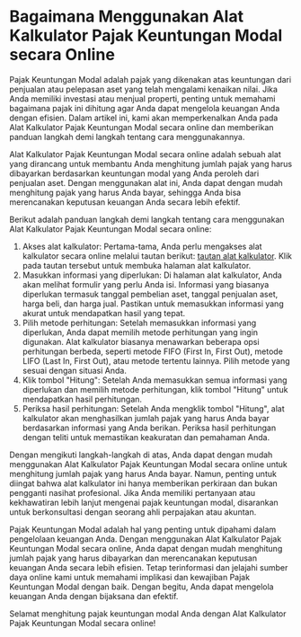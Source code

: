 Bagaimana Menggunakan Alat Kalkulator Pajak Keuntungan Modal secara Online
==========================================================================

Pajak Keuntungan Modal adalah pajak yang dikenakan atas keuntungan dari penjualan atau pelepasan aset yang telah mengalami kenaikan nilai. Jika Anda memiliki investasi atau menjual properti, penting untuk memahami bagaimana pajak ini dihitung agar Anda dapat mengelola keuangan Anda dengan efisien. Dalam artikel ini, kami akan memperkenalkan Anda pada Alat Kalkulator Pajak Keuntungan Modal secara online dan memberikan panduan langkah demi langkah tentang cara menggunakannya.

Alat Kalkulator Pajak Keuntungan Modal secara online adalah sebuah alat yang dirancang untuk membantu Anda menghitung jumlah pajak yang harus dibayarkan berdasarkan keuntungan modal yang Anda peroleh dari penjualan aset. Dengan menggunakan alat ini, Anda dapat dengan mudah menghitung pajak yang harus Anda bayar, sehingga Anda bisa merencanakan keputusan keuangan Anda secara lebih efektif.

Berikut adalah panduan langkah demi langkah tentang cara menggunakan Alat Kalkulator Pajak Keuntungan Modal secara online:

1. Akses alat kalkulator: Pertama-tama, Anda perlu mengakses alat kalkulator secara online melalui tautan berikut: [tautan alat kalkulator](https://www.onlinecalculatorsfree.com/id/financial/capital-gains-tax-calculator.html). Klik pada tautan tersebut untuk membuka halaman alat kalkulator.
2. Masukkan informasi yang diperlukan: Di halaman alat kalkulator, Anda akan melihat formulir yang perlu Anda isi. Informasi yang biasanya diperlukan termasuk tanggal pembelian aset, tanggal penjualan aset, harga beli, dan harga jual. Pastikan untuk memasukkan informasi yang akurat untuk mendapatkan hasil yang tepat.
3. Pilih metode perhitungan: Setelah memasukkan informasi yang diperlukan, Anda dapat memilih metode perhitungan yang ingin digunakan. Alat kalkulator biasanya menawarkan beberapa opsi perhitungan berbeda, seperti metode FIFO (First In, First Out), metode LIFO (Last In, First Out), atau metode tertentu lainnya. Pilih metode yang sesuai dengan situasi Anda.
4. Klik tombol "Hitung": Setelah Anda memasukkan semua informasi yang diperlukan dan memilih metode perhitungan, klik tombol "Hitung" untuk mendapatkan hasil perhitungan.
5. Periksa hasil perhitungan: Setelah Anda mengklik tombol "Hitung", alat kalkulator akan menghasilkan jumlah pajak yang harus Anda bayar berdasarkan informasi yang Anda berikan. Periksa hasil perhitungan dengan teliti untuk memastikan keakuratan dan pemahaman Anda.

Dengan mengikuti langkah-langkah di atas, Anda dapat dengan mudah menggunakan Alat Kalkulator Pajak Keuntungan Modal secara online untuk menghitung jumlah pajak yang harus Anda bayar. Namun, penting untuk diingat bahwa alat kalkulator ini hanya memberikan perkiraan dan bukan pengganti nasihat profesional. Jika Anda memiliki pertanyaan atau kekhawatiran lebih lanjut mengenai pajak keuntungan modal, disarankan untuk berkonsultasi dengan seorang ahli perpajakan atau akuntan.

Pajak Keuntungan Modal adalah hal yang penting untuk dipahami dalam pengelolaan keuangan Anda. Dengan menggunakan Alat Kalkulator Pajak Keuntungan Modal secara online, Anda dapat dengan mudah menghitung jumlah pajak yang harus dibayarkan dan merencanakan keputusan keuangan Anda secara lebih efisien. Tetap terinformasi dan jelajahi sumber daya online kami untuk memahami implikasi dan kewajiban Pajak Keuntungan Modal dengan baik. Dengan begitu, Anda dapat mengelola keuangan Anda dengan bijaksana dan efektif.

Selamat menghitung pajak keuntungan modal Anda dengan Alat Kalkulator Pajak Keuntungan Modal secara online!
